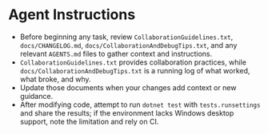 # Agent Instructions

- Before beginning any task, review `CollaborationGuidelines.txt`, `docs/CHANGELOG.md`, `docs/CollaborationAndDebugTips.txt`, and any relevant `AGENTS.md` files to gather context and instructions.
- `CollaborationGuidelines.txt` provides collaboration practices, while `docs/CollaborationAndDebugTips.txt` is a running log of what worked, what broke, and why.
- Update those documents when your changes add context or new guidance.
- After modifying code, attempt to run `dotnet test` with `tests.runsettings` and share the results; if the environment lacks Windows desktop support, note the limitation and rely on CI.
